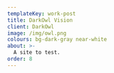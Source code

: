 ```yaml
---
templateKey: work-post
title: DarkOwl Vision
client: DarkOwl
image: /img/owl.png
colours: bg-dark-gray near-white
about: >-
  A site to test.
order: 8
---
```


